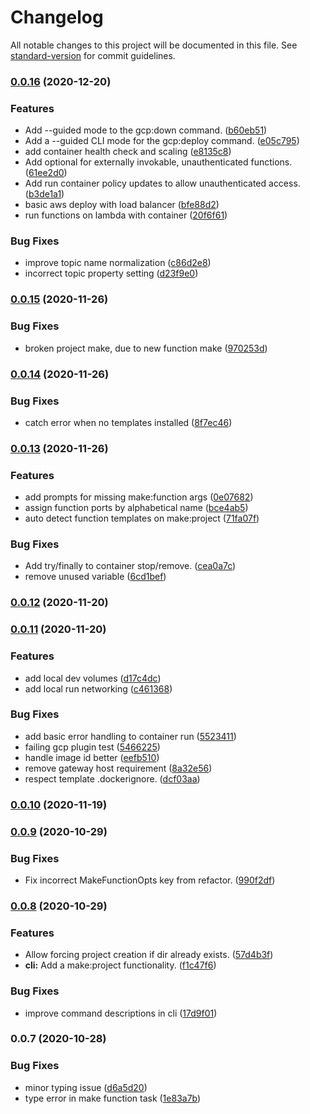 # Changelog

All notable changes to this project will be documented in this file. See [standard-version](https://github.com/conventional-changelog/standard-version) for commit guidelines.

### [0.0.16](https://github.com/nitric-dev/cli/compare/v0.0.15...v0.0.16) (2020-12-20)


### Features

* Add --guided mode to the gcp:down command. ([b60eb51](https://github.com/nitric-dev/cli/commit/b60eb516f639d0ee6a32a30e586927e59161fe25))
* Add a --guided CLI mode for the gcp:deploy command. ([e05c795](https://github.com/nitric-dev/cli/commit/e05c795948128776b8ea8ad523b1f2872acfedfb))
* add container health check and scaling ([e8135c8](https://github.com/nitric-dev/cli/commit/e8135c829d641cade6da6513f3ff819e52b30454))
* Add optional for externally invokable, unauthenticated functions. ([61ee2d0](https://github.com/nitric-dev/cli/commit/61ee2d082b092a20bd135ce6b3744b6ca16f8c23))
* Add run container policy updates to allow unauthenticated access. ([b3de1a1](https://github.com/nitric-dev/cli/commit/b3de1a1acc8a4f5031625895936b2af5f8ffc1c4))
* basic aws deploy with load balancer ([bfe88d2](https://github.com/nitric-dev/cli/commit/bfe88d2cb71ae5a1fd48d64bc68af586af1af3bc))
* run functions on lambda with container ([20f6f61](https://github.com/nitric-dev/cli/commit/20f6f61b55d42f61615273dd5eaa7df8e25a0093))


### Bug Fixes

* improve topic name normalization ([c86d2e8](https://github.com/nitric-dev/cli/commit/c86d2e87d756fad9e2d672b7897e0d39aa96947f))
* incorrect topic property setting ([d23f9e0](https://github.com/nitric-dev/cli/commit/d23f9e0b387a205a311871d9252e08ead40ac161))

### [0.0.15](https://github.com/nitric-dev/cli/compare/v0.0.14...v0.0.15) (2020-11-26)


### Bug Fixes

* broken project make, due to new function make ([970253d](https://github.com/nitric-dev/cli/commit/970253df81442127bcbf0e79b4ca6ecbca8770b2))

### [0.0.14](https://github.com/nitric-dev/cli/compare/v0.0.13...v0.0.14) (2020-11-26)


### Bug Fixes

* catch error when no templates installed ([8f7ec46](https://github.com/nitric-dev/cli/commit/8f7ec46da220e8a9e2ae94db0fa7774b7085c1f5))

### [0.0.13](https://github.com/nitric-dev/cli/compare/v0.0.12...v0.0.13) (2020-11-26)


### Features

* add prompts for missing make:function args ([0e07682](https://github.com/nitric-dev/cli/commit/0e07682fff7eb413d6c1c3f34dfd58b37fda65b6))
* assign function ports by alphabetical name ([bce4ab5](https://github.com/nitric-dev/cli/commit/bce4ab54e3604dbbd278673545684df41e6bbd0c))
* auto detect function templates on make:project ([71fa07f](https://github.com/nitric-dev/cli/commit/71fa07fd8e5071394c9f14ffb72f9584cd754ae5))


### Bug Fixes

* Add try/finally to container stop/remove. ([cea0a7c](https://github.com/nitric-dev/cli/commit/cea0a7c734be284c94155d35c8258415cd1a7281))
* remove unused variable ([6cd1bef](https://github.com/nitric-dev/cli/commit/6cd1bef5d8a82540369c6eeb08d48fc3a9bc3d8c))

### [0.0.12](https://github.com/nitric-dev/cli/compare/v0.0.11...v0.0.12) (2020-11-20)

### [0.0.11](https://github.com/nitric-dev/cli/compare/v0.0.10...v0.0.11) (2020-11-20)


### Features

* add local dev volumes ([d17c4dc](https://github.com/nitric-dev/cli/commit/d17c4dc59f16ddbfbd8ab30d2328d2cf755b488a))
* add local run networking ([c461368](https://github.com/nitric-dev/cli/commit/c461368d89d05a6665399b3fcbddae27ded8a3e1))


### Bug Fixes

* add basic error handling to container run ([5523411](https://github.com/nitric-dev/cli/commit/552341126cd2d1d340f428189b1da3027dc20118))
* failing gcp plugin test ([5466225](https://github.com/nitric-dev/cli/commit/5466225bf6d6b4f11094c91a39b53035f0ed186c))
* handle image id better ([eefb510](https://github.com/nitric-dev/cli/commit/eefb510702e72610d5f2d50be088acbf3e37354b))
* remove gateway host requirement ([8a32e56](https://github.com/nitric-dev/cli/commit/8a32e567c1863b07131cf116cbde38269bf003a3))
* respect template .dockerignore. ([dcf03aa](https://github.com/nitric-dev/cli/commit/dcf03aa0ddbae2c57b03f755d33390ab9082fd10))

### [0.0.10](https://github.com/nitric-dev/cli/compare/v0.0.9...v0.0.10) (2020-11-19)

### [0.0.9](https://github.com/nitric-dev/cli/compare/v0.0.8...v0.0.9) (2020-10-29)


### Bug Fixes

* Fix incorrect MakeFunctionOpts key from refactor. ([990f2df](https://github.com/nitric-dev/cli/commit/990f2df085a8a1563f8a5cebbf2d3580ff7641f8))

### [0.0.8](https://github.com/nitric-dev/cli/compare/v0.0.7...v0.0.8) (2020-10-29)


### Features

* Allow forcing project creation if dir already exists. ([57d4b3f](https://github.com/nitric-dev/cli/commit/57d4b3f4a0aa2b6f0e084b97c26072dc5d9d1528))
* **cli:** Add a make:project functionality. ([f1c47f6](https://github.com/nitric-dev/cli/commit/f1c47f6a0f7f46c80aa696ffda3e732ae742e6d0))


### Bug Fixes

* improve command descriptions in cli ([17d9f01](https://github.com/nitric-dev/cli/commit/17d9f01e8eaee785462e89a4108fff21a44b0e8e))

### 0.0.7 (2020-10-28)


### Bug Fixes

* minor typing issue ([d6a5d20](https://github.com/nitric-dev/cli/commit/d6a5d203ae02e31a270b48d562788fab133328b6))
* type error in make function task ([1e83a7b](https://github.com/nitric-dev/cli/commit/1e83a7be57d11cd34fe5c148e9b20fd5e82cbf4a))
